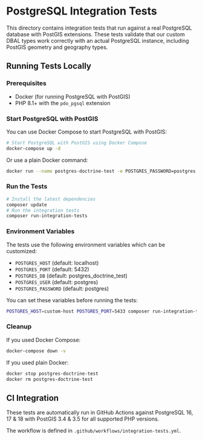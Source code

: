 # PostgreSQL Integration Tests

This directory contains integration tests that run against a real PostgreSQL database with PostGIS extensions. These tests validate that our custom DBAL types work correctly with an actual PostgreSQL instance, including PostGIS geometry and geography types.

## Running Tests Locally

### Prerequisites

- Docker (for running PostgreSQL with PostGIS)
- PHP 8.1+ with the `pdo_pgsql` extension

### Start PostgreSQL with PostGIS

You can use Docker Compose to start PostgreSQL with PostGIS:

```bash
# Start PostgreSQL with PostGIS using Docker Compose
docker-compose up -d
```

Or use a plain Docker command:

```bash
docker run --name postgres-doctrine-test -e POSTGRES_PASSWORD=postgres -e POSTGRES_USER=postgres -e POSTGRES_DB=postgres_doctrine_test -p 5432:5432 -d postgis/postgis:17-3.4
```

### Run the Tests

```bash
# Install the latest dependencies
composer update
# Run the integration tests
composer run-integration-tests
```

### Environment Variables

The tests use the following environment variables which can be customized:

- `POSTGRES_HOST` (default: localhost)
- `POSTGRES_PORT` (default: 5432)
- `POSTGRES_DB` (default: postgres_doctrine_test)
- `POSTGRES_USER` (default: postgres)
- `POSTGRES_PASSWORD` (default: postgres)

You can set these variables before running the tests:

```bash
POSTGRES_HOST=custom-host POSTGRES_PORT=5433 composer run-integration-tests
```

### Cleanup

If you used Docker Compose:

```bash
docker-compose down -v
```

If you used plain Docker:

```bash
docker stop postgres-doctrine-test
docker rm postgres-doctrine-test
```

## CI Integration

These tests are automatically run in GitHub Actions against PostgreSQL 16, 17 & 18 with PostGIS 3.4 & 3.5 for all supported PHP versions.

The workflow is defined in `.github/workflows/integration-tests.yml`.
